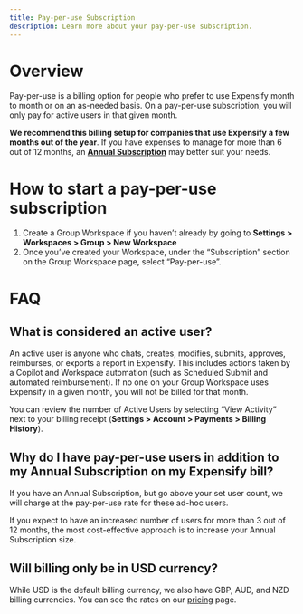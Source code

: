 ```yaml
---
title: Pay-per-use Subscription
description: Learn more about your pay-per-use subscription. 
---
```

# Overview
Pay-per-use is a billing option for people who prefer to use Expensify month to month or on an as-needed basis. On a pay-per-use subscription, you will only pay for active users in that given month. 

**We recommend this billing setup for companies that use Expensify a few months out of the year**. If you have expenses to manage for more than 6 out of 12 months, an [**Annual Subscription**](https://help.expensify.com/articles/expensify-classic/billing-and-subscriptions/Annual-Subscription)  may better suit your needs. 

# How to start a pay-per-use subscription 
1. Create a Group Workspace if you haven’t already by going to **Settings > Workspaces > Group > New Workspace** 
2. Once you’ve created your Workspace, under the “Subscription” section on the Group Workspace page, select “Pay-per-use”.

# FAQ

## What is considered an active user? 
An active user is anyone who chats, creates, modifies, submits, approves, reimburses, or exports a report in Expensify. This includes actions taken by a Copilot and Workspace automation (such as Scheduled Submit and automated reimbursement). If no one on your Group Workspace uses Expensify in a given month, you will not be billed for that month.

You can review the number of Active Users by selecting “View Activity” next to your billing receipt (**Settings > Account > Payments > Billing History**).

## Why do I have pay-per-use users in addition to my Annual Subscription on my Expensify bill?
If you have an Annual Subscription, but go above your set user count, we will charge at the pay-per-use rate for these ad-hoc users.

If you expect to have an increased number of users for more than 3 out of 12 months, the most cost-effective approach is to increase your Annual Subscription size.

## Will billing only be in USD currency?
While USD is the default billing currency, we also have GBP, AUD, and NZD billing currencies. You can see the rates on our [pricing](https://www.expensify.com/pricing)  page. 



